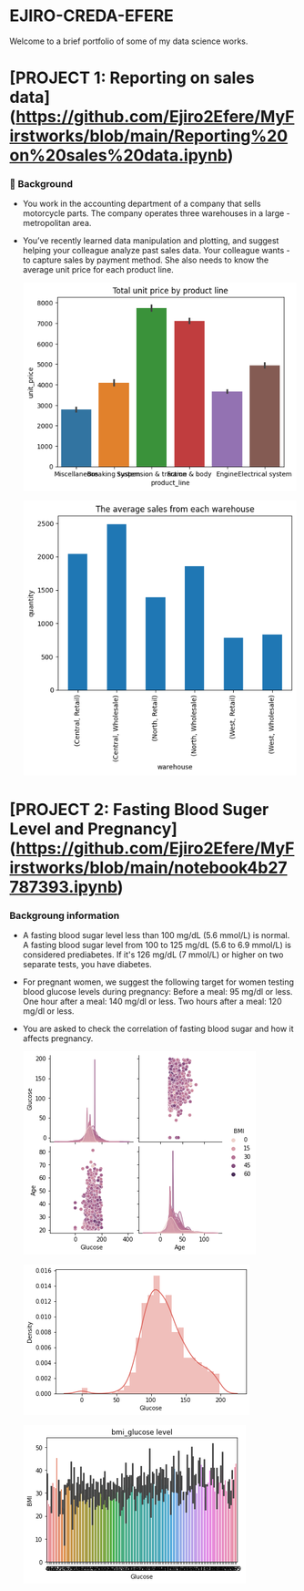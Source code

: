 # EJIRO-CREDA-EFERE
Welcome to a brief portfolio of some of my data science works.

# [PROJECT 1: Reporting on sales data] (https://github.com/Ejiro2Efere/MyFirstworks/blob/main/Reporting%20on%20sales%20data.ipynb)
### 📖 Background
- You work in the accounting department of a company that sells motorcycle parts. The company operates three warehouses in a large - metropolitan area.
- You’ve recently learned data manipulation and plotting, and suggest helping your colleague analyze past sales data. Your colleague wants - to capture sales by payment method. She also needs to know the average unit price for each product line.

  ![](https://github.com/Ejiro2Efere/EJIRO-CREDA-EFERE/blob/main/Images/prjt%201%20image%201.png)
  
  ![](https://github.com/Ejiro2Efere/EJIRO-CREDA-EFERE/blob/main/Images/prjt%201%20image%202.png)



# [PROJECT 2: Fasting Blood Suger Level and Pregnancy] (https://github.com/Ejiro2Efere/MyFirstworks/blob/main/notebook4b27787393.ipynb)
### Backgroung information
- A fasting blood sugar level less than 100 mg/dL (5.6 mmol/L) is normal. A fasting blood sugar level from 100 to 125 mg/dL (5.6 to 6.9 mmol/L) is considered prediabetes. If it's 126 mg/dL (7 mmol/L) or higher on two separate tests, you have diabetes.
- For pregnant women, we suggest the following target for women testing blood glucose levels during pregnancy: Before a meal: 95 mg/dl or less. One hour after a meal: 140 mg/dl or less. Two hours after a meal: 120 mg/dl or less.
- You are asked to check the correlation of fasting blood sugar and how it affects pregnancy.

  ![](https://github.com/Ejiro2Efere/EJIRO-CREDA-EFERE/blob/main/Images/prjt%202%20image%201.png)
  
  ![](https://github.com/Ejiro2Efere/EJIRO-CREDA-EFERE/blob/main/Images/prjt%202%20image%202.png)
    
  ![](https://github.com/Ejiro2Efere/EJIRO-CREDA-EFERE/blob/main/Images/prjt%202%20image%203.png)

